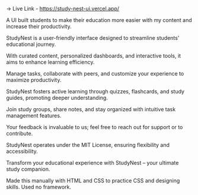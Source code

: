 ->                      Live Link - https://study-nest-ui.vercel.app/ 

A UI built students to make their education more easier with my content and increase their productivity. 

StudyNest is a user-friendly interface designed to streamline students' educational journey. 

With curated content, personalized dashboards, and interactive tools, it aims to enhance learning efficiency. 

Manage tasks, collaborate with peers, and customize your experience to maximize productivity. 

StudyNest fosters active learning through quizzes, flashcards, and study guides, promoting deeper understanding. 

Join study groups, share notes, and stay organized with intuitive task management features. 

Your feedback is invaluable to us; feel free to reach out for support or to contribute. 

StudyNest operates under the MIT License, ensuring flexibility and accessibility. 

Transform your educational experience with StudyNest – your ultimate study companion.

Made this manually with HTML and CSS to practice CSS and designing skills. Used no framework.
